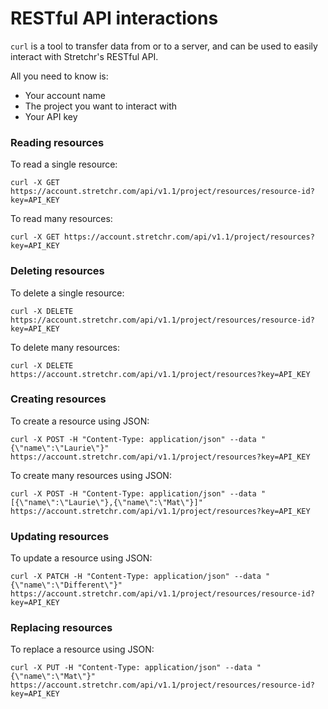 # RESTful API interactions

`curl` is a tool to transfer data from or to a server, and can be used to easily interact with Stretchr's RESTful API.

All you need to know is:

  * Your account name
  * The project you want to interact with
  * Your API key

### Reading resources

To read a single resource:

```
curl -X GET https://account.stretchr.com/api/v1.1/project/resources/resource-id?key=API_KEY
```

To read many resources:

```
curl -X GET https://account.stretchr.com/api/v1.1/project/resources?key=API_KEY
```

### Deleting resources

To delete a single resource:

```
curl -X DELETE https://account.stretchr.com/api/v1.1/project/resources/resource-id?key=API_KEY
```

To delete many resources:

```
curl -X DELETE https://account.stretchr.com/api/v1.1/project/resources?key=API_KEY
```

### Creating resources

To create a resource using JSON:

```
curl -X POST -H "Content-Type: application/json" --data "{\"name\":\"Laurie\"}" https://account.stretchr.com/api/v1.1/project/resources?key=API_KEY
```

To create many resources using JSON:

```
curl -X POST -H "Content-Type: application/json" --data "[{\"name\":\"Laurie\"},{\"name\":\"Mat\"}]" https://account.stretchr.com/api/v1.1/project/resources?key=API_KEY
```

### Updating resources

To update a resource using JSON:

```
curl -X PATCH -H "Content-Type: application/json" --data "{\"name\":\"Different\"}" https://account.stretchr.com/api/v1.1/project/resources/resource-id?key=API_KEY
```

### Replacing resources

To replace a resource using JSON:

```
curl -X PUT -H "Content-Type: application/json" --data "{\"name\":\"Mat\"}" https://account.stretchr.com/api/v1.1/project/resources/resource-id?key=API_KEY
```
